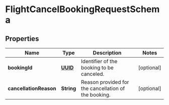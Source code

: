 # FlightCancelBookingRequestSchema

## Properties
Name | Type | Description | Notes
------------ | ------------- | ------------- | -------------
**bookingId** | [**UUID**](UUID.md) | Identifier of the booking to be canceled. |  [optional]
**cancellationReason** | **String** | Reason provided for the cancellation of the booking. |  [optional]

